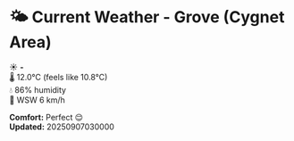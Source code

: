 # 🌤️ Current Weather - Grove (Cygnet Area)

☀️ **-**  
🌡️ 12.0°C (feels like 10.8°C)  
💧 86% humidity  
💨 WSW 6 km/h  

**Comfort:** Perfect 😌  
**Updated:** 20250907030000
